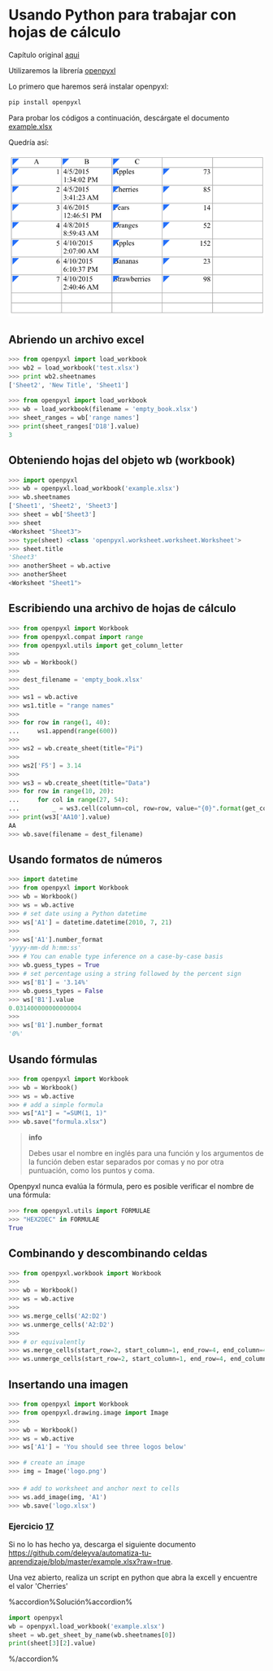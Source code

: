 # Usando Python para trabajar con hojas de cálculo

Capítulo original [aqui](https://automatetheboringstuff.com/)

Utilizaremos la librería [openpyxl](https://openpyxl.readthedocs.io/en/stable/)

Lo primero que haremos será instalar openpyxl:

```bash
pip install openpyxl
```

Para probar los códigos a continuación, descárgate el documento [example.xlsx](https://github.com/deleyva/automatiza-tu-aprendizaje/blob/master/example.xlsx?raw=true)

Quedría así:

![](img/excel.png)

## Abriendo un archivo excel

```python
>>> from openpyxl import load_workbook
>>> wb2 = load_workbook('test.xlsx')
>>> print wb2.sheetnames
['Sheet2', 'New Title', 'Sheet1']
```

```python
>>> from openpyxl import load_workbook
>>> wb = load_workbook(filename = 'empty_book.xlsx')
>>> sheet_ranges = wb['range names']
>>> print(sheet_ranges['D18'].value)
3
```

## Obteniendo hojas del objeto wb (workbook)

```python
>>> import openpyxl
>>> wb = openpyxl.load_workbook('example.xlsx')
>>> wb.sheetnames
['Sheet1', 'Sheet2', 'Sheet3']
>>> sheet = wb['Sheet3']
>>> sheet
<Worksheet "Sheet3">
>>> type(sheet) <class 'openpyxl.worksheet.worksheet.Worksheet'>
>>> sheet.title
'Sheet3'
>>> anotherSheet = wb.active
>>> anotherSheet
<Worksheet "Sheet1">
```

## Escribiendo una archivo de hojas de cálculo

```python
>>> from openpyxl import Workbook
>>> from openpyxl.compat import range
>>> from openpyxl.utils import get_column_letter
>>>
>>> wb = Workbook()
>>>
>>> dest_filename = 'empty_book.xlsx'
>>>
>>> ws1 = wb.active
>>> ws1.title = "range names"
>>>
>>> for row in range(1, 40):
...     ws1.append(range(600))
>>>
>>> ws2 = wb.create_sheet(title="Pi")
>>>
>>> ws2['F5'] = 3.14
>>>
>>> ws3 = wb.create_sheet(title="Data")
>>> for row in range(10, 20):
...     for col in range(27, 54):
...         _ = ws3.cell(column=col, row=row, value="{0}".format(get_column_letter(col)))
>>> print(ws3['AA10'].value)
AA
>>> wb.save(filename = dest_filename)
```

## Usando formatos de números

```python
>>> import datetime
>>> from openpyxl import Workbook
>>> wb = Workbook()
>>> ws = wb.active
>>> # set date using a Python datetime
>>> ws['A1'] = datetime.datetime(2010, 7, 21)
>>>
>>> ws['A1'].number_format
'yyyy-mm-dd h:mm:ss'
>>> # You can enable type inference on a case-by-case basis
>>> wb.guess_types = True
>>> # set percentage using a string followed by the percent sign
>>> ws['B1'] = '3.14%'
>>> wb.guess_types = False
>>> ws['B1'].value
0.031400000000000004
>>>
>>> ws['B1'].number_format
'0%'
```

## Usando fórmulas

```python
>>> from openpyxl import Workbook
>>> wb = Workbook()
>>> ws = wb.active
>>> # add a simple formula
>>> ws["A1"] = "=SUM(1, 1)"
>>> wb.save("formula.xlsx")
```

>**info**
>
>Debes usar el nombre en inglés para una función y los argumentos de la función deben estar separados por comas y no por otra puntuación, como los puntos y coma.

Openpyxl nunca evalúa la fórmula, pero es posible verificar el nombre de una fórmula:

```python
>>> from openpyxl.utils import FORMULAE
>>> "HEX2DEC" in FORMULAE
True
```

## Combinando y descombinando celdas

```python
>>> from openpyxl.workbook import Workbook
>>>
>>> wb = Workbook()
>>> ws = wb.active
>>>
>>> ws.merge_cells('A2:D2')
>>> ws.unmerge_cells('A2:D2')
>>>
>>> # or equivalently
>>> ws.merge_cells(start_row=2, start_column=1, end_row=4, end_column=4)
>>> ws.unmerge_cells(start_row=2, start_column=1, end_row=4, end_column=4)
```

## Insertando una imagen

```python
>>> from openpyxl import Workbook
>>> from openpyxl.drawing.image import Image
>>>
>>> wb = Workbook()
>>> ws = wb.active
>>> ws['A1'] = 'You should see three logos below'
```

```python
>>> # create an image
>>> img = Image('logo.png')

>>> # add to worksheet and anchor next to cells
>>> ws.add_image(img, 'A1')
>>> wb.save('logo.xlsx')
```


### Ejercicio [17](https://docs.google.com/forms/d/e/1FAIpQLSfyz0MTKc_M2EgwW8TB251j7VXeqhhtX8HEOqrem9V4QYgi5g/viewform?authuser=0)

Si no lo has hecho ya, descarga el siguiente documento https://github.com/deleyva/automatiza-tu-aprendizaje/blob/master/example.xlsx?raw=true.

Una vez abierto, realiza un script en python que abra la excell y encuentre el valor 'Cherries'

%accordion%Solución%accordion%

```python
import openpyxl
wb = openpyxl.load_workbook('example.xlsx')
sheet = wb.get_sheet_by_name(wb.sheetnames[0])
print(sheet[3][2].value)
```

%/accordion%

